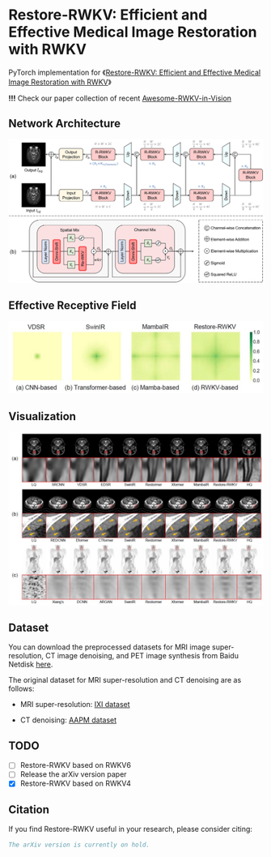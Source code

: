 # Restore-RWKV: Efficient and Effective Medical Image Restoration with RWKV

PyTorch implementation for 《[Restore-RWKV: Efficient and Effective Medical Image Restoration with RWKV](./Restore_RWKV__Efficient_and_Effective_Medical_Image_Restoration_with_RWKV.pdf)》

**!!!** Check our paper collection of recent [Awesome-RWKV-in-Vision](https://github.com/Yaziwel/Awesome-RWKV-in-Vision)

## Network Architecture

![](README.assets/framework.jpg)

## Effective Receptive Field

![](README.assets/erf.JPG)

## Visualization

![](README.assets/vis.JPG)

## Dataset

You can download the preprocessed datasets for MRI image super-resolution, CT image denoising, and PET image synthesis from Baidu Netdisk [here](https://pan.baidu.com/s/1oBBG_Stcn7cfO8U49S146w?pwd=3x13 ).

The original dataset for MRI super-resolution and CT denoising are as follows:

- MRI super-resolution: [IXI dataset](http://brain-development.org/ixi-dataset/)

- CT denoising: [AAPM dataset](https://www.aapm.org/grandchallenge/lowdosect/)

## TODO

- [ ] Restore-RWKV based on RWKV6
- [ ] Release the arXiv version paper
- [x] Restore-RWKV based on RWKV4

## Citation

If you find Restore-RWKV useful in your research, please consider citing:

```bibtex
The arXiv version is currently on hold.
```


